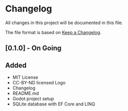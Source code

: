 # Changelog

All changes in this project will be documented in this file.

The file format is based on [Keep a Changelog](https://keepachangelog.com/en/1.0.0/).

## [0.1.0] - On Going
## Added
- MIT License
- CC-BY-ND licensed Logo
- Changelog
- README.md
- Godot project setup
- SQLite database with EF Core and LINQ
